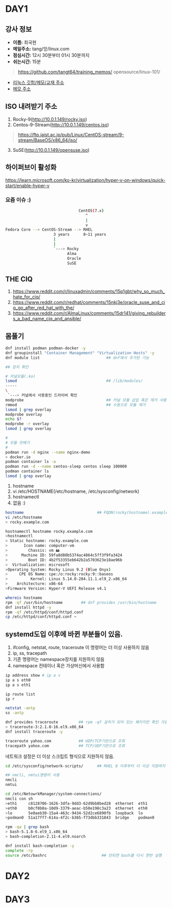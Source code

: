 # DAY1

## 강사 정보

- __이름:__ 최국현
- __메일주소:__ tang/앙/linux.com
- __점심시간:__ 12시 30분부터 01시 30분까지
- __쉬는시간:__ 15분

>https://github.com/tangt64/training_memos/
>opensource/linux-101/

- [리눅스 깃헙/메모/교재 주소](https://github.com/tangt64/training_memos/tree/main/opensource/linux-101)
- [메모 주소](https://github.com/tangt64/training_memos/blob/main/opensource/linux-101/20230906-memo.md)

ISO 내려받기 주소
---

1. Rocky-9(http://10.0.1.149/rocky.iso)
2. Centos-9-Stream(http://10.0.1.149/centos.iso)
>https://ftp.jaist.ac.jp/pub/Linux/CentOS-stream/9-stream/BaseOS/x86_64/iso/
3. SuSE(http://10.0.1.149/opensuse.iso)

하이퍼브이 활성화
---
https://learn.microsoft.com/ko-kr/virtualization/hyper-v-on-windows/quick-start/enable-hyper-v

### 요즘 이슈 :)

```bash
                                CentOS(7.x)
                                   ^
                                   |
                                   v
Fedora Core --> CentOS-Stream --> RHEL 
                     3 years      8~11 years
                     |
                     |
                     `---> Rocky
                           Alma
                           Oracle
                           SuSE

```

THE CIQ
---
1. https://www.reddit.com/r/linuxadmin/comments/15p1gbt/why_so_much_hate_for_ciq/
2. https://www.reddit.com/r/redhat/comments/15nkj3e/oracle_suse_and_ciq_go_after_red_hat_with_the/
3. https://www.reddit.com/r/AlmaLinux/comments/15dr141/giving_rebuilders_a_bad_name_ciq_and_ansible/


## 몸풀기


```bash
dnf install podman podman-docker -y
dnf groupinstall "Container Management" "Virtualization Hosts" -y
dnf module list                             ## dnf에서 추가된 기능

## 장치 확인

# 커널모듈(.ko)
lsmod                                       ## /lib/modules/
-----
\
 `---> 커널에서 사용중인 드라이버 확인
modprobe                                    ## 커널 모듈 삽입 혹은 제거 사용 권장
rmmod                                       ## 수동으로 모듈 제거
lsmod | grep overlay
modprobe overlay
echo $?
modprobe -r overlay
lsmod | grep overlay

#
# 모듈 맛배기
#
podman run -d nginx --name nginx-demo
> docker.io
podman container ls -a
podman run -d --name centos-sleep centos sleep 100000
podman container ls
lsmod | grep overlay
```

1. hostname
2. vi /etc/HOSTNAME(/etc/hostname, /etc/sysconfig/network)
3. hostnamectl
4. 없음 :)

```bash
hostname                                ## FQDN(rocky(hostname).example.com(domain))
vi /etc/hostname
> rocky.example.com

hostnamectl hostname rocky.example.com
>hostnamectl
> Static hostname: rocky.example.com
>       Icon name: computer-vm
>         Chassis: vm 🖴
>      Machine ID: 59fa8d80b5374ac4864c5ff3f9fa3424
>         Boot ID: 4b2f53355eb642b2a5703623e18ae96b
>  Virtualization: microsoft
>Operating System: Rocky Linux 9.2 (Blue Onyx)
>     CPE OS Name: cpe:/o:rocky:rocky:9::baseos
>          Kernel: Linux 5.14.0-284.11.1.el9_2.x86_64
>    Architecture: x86-64
>Firmware Version: Hyper-V UEFI Release v4.1

whereis hostname
rpm -qf /usr/bin/hostname        ## dnf provides /usr/bin/hostname
dnf install httpd -y 
rpm -qf /etc/httpd/conf/httpd.conf
cp /etc/httpd/conf/httpd.conf ~
```

systemd도입 이후에 바뀐 부분들이 있음.
---
1. ifconfig, netstat, route, traceroute 이 명령어는 더 이상 사용하지 않음
2. ip, ss, tracepath 
3. 기존 명령어는 namespace장치를 지원하지 않음
4. namespace 컨테이너 혹은 가상머신에서 사용함

```bash
ip address show # ip a s 
ip a s eth0
ip a s eth1

ip route list
ip r

netstat -antp
ss -antp

dnf provides traceroute         ## rpm -qf 설치가 되어 있는 패키지만 확인 가능
> traceroute-3:2.1.0-16.el9.x86_64
dnf install traceroute -y

traceroute yahoo.com            ## UDP/TCP기반으로 조회
tracepath yahoo.com             ## TCP/UDP기반으로 조회
```


네트워크 설정은 더 이상 스크립트 형식으로 지원하지 않음. 
```bash
cd /etc/sysconfig/network-scripts/      ## RHEL 8 이후부터 더 이상 지원하지 않음.

## nmcli, nmtui명령어 사용
nmcli
nmtui

cd /etc/NetowrkManager/system-connections/
nmcli con sh
>eth1     c8128706-1626-3dfa-9dd3-62d9bb8bed28  ethernet  eth1
>eth0     b0cf0b0a-10d9-3379-aeac-b50e198c3a23  ethernet  eth0
>lo       5e0aeb30-15a4-463c-9434-52d2ce6890fb  loopback  lo
>podman0  51a17ff7-614a-4f2c-b365-f73dbb331843  bridge    podman0
```


```bash
rpm -qa | grep bash
> bash-5.1.8-6.el9_1.x86_64
> bash-completion-2.11-4.el9.noarch

dnf install bash-completion -y
complete -rp
source /etc/bashrc                        ## 안되면 bash를 다시 한번 실행
```
# DAY2

# DAY3